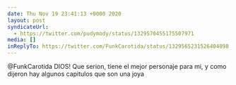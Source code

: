 ```yaml
---
date: Thu Nov 19 23:41:13 +0000 2020
layout: post
syndicateUrl:
  - https://twitter.com/pudymody/status/1329570455175507971
media: []
inReplyTo: https://twitter.com/FunkCarotida/status/1329565231526404098
---
```

@FunkCarotida DIOS! Que serion, tiene el mejor personaje para mi, y como dijeron hay algunos capitulos que son una joya


